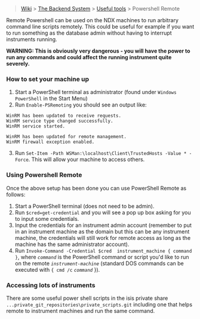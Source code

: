 > [Wiki](Home) > [The Backend System](The-Backend-System) > [Useful tools](Useful-tools) > Powershell Remote

Remote Powershell can be used on the NDX machines to run arbitrary command line scripts remotely. This could be useful for example if you want to run something as the database admin without having to interrupt instruments running.

**WARNING: This is obviously very dangerous - you will have the power to run any commands and could affect the running instrument quite severely.**

### How to set your machine up

1. Start a PowerShell terminal as administrator (found under `Windows PowerShell` in the Start Menu)
2. Run `Enable-PSRemoting` you should see an output like:
```
WinRM has been updated to receive requests.
WinRM service type changed successfully.
WinRM service started.

WinRM has been updated for remote management.
WinRM firewall exception enabled.
```
3. Run `Set-Item -Path WSMan:\localhost\Client\TrustedHosts -Value * -Force`.  This will allow your machine to access others.

### Using Powershell Remote

Once the above setup has been done you can use PowerShell Remote as follows:
1. Start a PowerShell terminal (does not need to be admin).
2. Run `$cred=get-credential` and you will see a pop up box asking for you to input some credentials.
3. Input the credentials for an instrument admin account (remember to put in an instrument machine as the domain but this can be any instrument machine, the credentials will still work for remote access as long as the machine has the same administrator account).
4. Run `Invoke-Command -Credential $cred  instrument_machine { command }`, where _`command`_ is the PowerShell command or script you'd like to run on the remote _`instrument-machine`_ (standard DOS commands can be executed with `{ cmd /c` _`command`_ }).

### Accessing lots of instruments

There are some useful power shell scripts in the isis private share `...private_git_repositories\private_scripts.git` including one that helps remote to instrument machines and run the same command.
